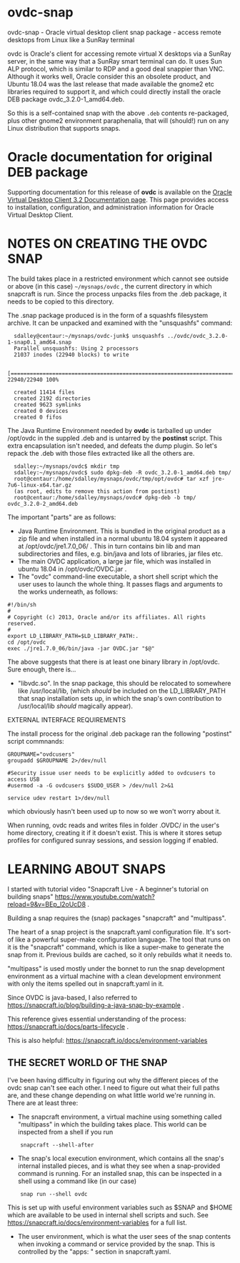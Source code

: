 # ovdc-snap
ovdc-snap - Oracle virtual desktop client snap package - access remote desktops from Linux like a SunRay terminal

ovdc is Oracle's client for accessing remote virtual X desktops 
via a SunRay server, in the same way that a SunRay smart terminal can do.
It uses Sun ALP protocol, which is similar to RDP
and a good deal snappier than VNC.
Although it works well, Oracle consider this an obsolete product,
and Ubuntu 18.04 was the last release that made available the gnome2 etc libraries
required to support it, and which could directly install the oracle DEB package
ovdc_3.2.0-1_amd64.deb.

So this is a self-contained snap with the above `.deb` contents re-packaged,
plus other gnome2 environment paraphenalia,
that will (should!) run on any Linux distribution that supports snaps.

# Oracle documentation for original DEB package
Supporting documentation for this release of **ovdc** is available on the [Oracle Virtual Desktop Client 3.2 Documentation page](https://docs.oracle.com/cd/E36351_01/index.html).
This page provides access to installation, configuration, and administration information for Oracle Virtual Desktop Client.

# NOTES ON CREATING THE OVDC SNAP

The build takes place in a restricted environment which cannot see outside or above (in this case) `~/mysnaps/ovdc` , the current directory in which snapcraft is run. Since the process unpacks files from the .deb package, it needs to be copied to this directory.

The .snap package produced is in the form of a squashfs filesystem archive. It can be unpacked and examined with the "unsquashfs" command:
```
  sdalley@centaur:~/mysnaps/ovdc-junk$ unsquashfs ../ovdc/ovdc_3.2.0-1-snap0.1_amd64.snap 
  Parallel unsquashfs: Using 2 processors
  21037 inodes (22940 blocks) to write

  [================================================================================================================================================================================\] 22940/22940 100%

  created 11414 files
  created 2192 directories
  created 9623 symlinks
  created 0 devices
  created 0 fifos
```
The Java Runtime Environment needed by **ovdc** is tarballed up under /opt/ovdc in the suppled .deb and is untarred by the **postinst** script. This extra encapsulation isn't needed, and defeats the dump plugin. So let's repack the .deb with those files extracted like all the others are.
```
  sdalley:~/mysnaps/ovdc$ mkdir tmp
  sdalley:~/mysnaps/ovdc$ sudo dpkg-deb -R ovdc_3.2.0-1_amd64.deb tmp/
  root@centaur:/home/sdalley/mysnaps/ovdc/tmp/opt/ovdc# tar xzf jre-7u6-linux-x64.tar.gz
  (as root, edits to remove this action from postinst)
  root@centaur:/home/sdalley/mysnaps/ovdc# dpkg-deb -b tmp/ ovdc_3.2.0-2_amd64.deb
```
The important "parts" are as follows:

- Java Runtime Environment. This is bundled in the original product as a zip file and when installed in a normal ubuntu 18.04 system it appeared at
/opt/ovdc/jre1.7.0_06/ . This in turn contains bin lib and man subdirectories and files, e.g. bin/java and lots of libraries, jar files etc.
- The main OVDC application, a large jar file, which was installed in ubuntu 18.04 in /opt/ovdc/OVDC.jar .
- The "ovdc" command-line executable, a short shell script which the user uses
to launch the whole thing. It passes flags and arguments to the works
underneath, as follows:
```
#!/bin/sh
#
# Copyright (c) 2013, Oracle and/or its affiliates. All rights reserved.
#
export LD_LIBRARY_PATH=$LD_LIBRARY_PATH:.
cd /opt/ovdc
exec ./jre1.7.0_06/bin/java -jar OVDC.jar "$@"
```
The above suggests that there is at least one binary library in /opt/ovdc. Sure enough, there is...

- "libvdc.so". In the snap package, this should be relocated to somewhere like /usr/local/lib, (which *should* be included on the LD_LIBRARY_PATH that snap installation sets up, in which the snap's own contribution to /usr/local/lib *should* magically appear).

EXTERNAL INTERFACE REQUIREMENTS

The install process for the original .deb package ran the following "postinst" script commnands:
```
GROUPNAME="ovdcusers"
groupadd $GROUPNAME 2>/dev/null

#Security issue user needs to be explicitly added to ovdcusers to access USB
#usermod -a -G ovdcusers $SUDO_USER > /dev/null 2>&1

service udev restart 1>/dev/null
```
which obviously hasn't been used up to now so we won't worry about it.

When running, ovdc reads and writes files in folder .OVDC/ in the user's home directory, creating it if it doesn't exist. This is where it stores setup profiles for configured sunray sessions, and session logging if enabled.

# LEARNING ABOUT SNAPS
I started with tutorial video "Snapcraft Live - A beginner's tutorial on building snaps" https://www.youtube.com/watch?reload=9&v=BEp_l2oUcD8 .

Building a snap requires the (snap) packages "snapcraft" and "multipass".

The heart of a snap project is the snapcraft.yaml configuration file. It's sort-of like a powerful super-make configuration language. The tool that runs on it is the "snapcraft" command, which is like a super-make to generate the snap from it. Previous builds are cached, so it only rebuilds what it needs to.

"multipass" is used mostly under the bonnet to run the snap development environment as a virtual machine with a clean development environment with only the items spelled out in snapcraft.yaml in it.

Since OVDC is java-based, I also referred to https://snapcraft.io/blog/building-a-java-snap-by-example .

This reference gives essential understanding of the process: https://snapcraft.io/docs/parts-lifecycle .

This is also helpful: https://snapcraft.io/docs/environment-variables

## THE SECRET WORLD OF THE SNAP

I've been having difficulty in figuring out why the different pieces of the ovdc snap can't see each other. I need to figure out what their full paths are, and these change depending on what little world we're running in. There are at least three:
- The snapcraft environment, a virtual machine using something called
"multipass" in which the building takes place. This world can be inspected from
a shell if you run
```
    snapcraft --shell-after
```
- The snap's local execution environment, which contains all the snap's internal
installed pieces, and is what they see when a snap-provided command is running.
For an installed snap, this can be inspected in a shell using a command like (in
our case)
```
    snap run --shell ovdc
```
This is set up with useful environment variables such as $SNAP and $HOME which
are available to be used in internal shell scripts and such. See
https://snapcraft.io/docs/environment-variables for a full list.

- The user environment, which is what the user sees of the snap contents when
invoking a command or service provided by the snap. This is controlled by the
"apps: " section in snapcraft.yaml.

